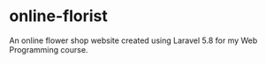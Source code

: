 # online-florist
 An online flower shop website created using Laravel 5.8 for my Web Programming course.
